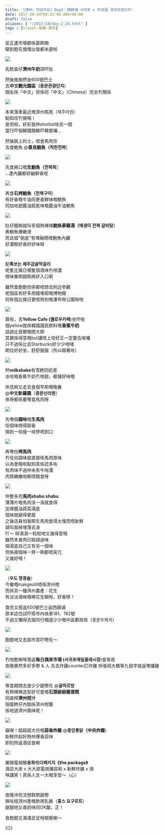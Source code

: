 ```yaml
---
title: '[濟州，맛있어요] Day2：西歸浦 서귀포 ⇋ 中文區 중문관광단지'
date: 2017-10-24T09:22:00.000+08:00
draft: false
aliases: [ "/2017/10/day-2_24.html" ]
tags : [travel-南韓-濟州]
---
```


反正連市場都係晏啲開  
瞓到飽先慢慢出發都未遲啦

![](https://c1.staticflickr.com/5/4468/37798800076_c4973ee588_z.jpg)

先飲盒仔**濟州牛奶**頂吓肚

  

然後施施然坐600號巴士  
去**中文觀光園區（중문관광단지**）  
個名係「中文」但係同「中文」（Chinese）完全冇關係  

![](https://c1.staticflickr.com/5/4453/37847837851_acaa43cb49_z.jpg)

本來落車最近嘅濟州馬苑（제주마원）  
點知佢冇開喎！  
是但啦，好彩我仲shotlist咗另一間  
當行吓個韓國館睇吓韓屋囉…  
  
然後跳上的士，唔食馬肉住  
去食鮑魚 @**善良鮑魚（착한전복**）  

![](https://c1.staticflickr.com/5/4507/37847832701_5d91e62bd1_z.jpg)

先食爽口嘅**生鮑魚（전복회**）  
...連內臟都好鹹鮮香呢  

![](https://c1.staticflickr.com/5/4498/37847834631_478552ea5f_z.jpg)

再食**石烤鮑魚（전복구이**）  
有好香嘅牛油同更香鮮味嘅鮑魚  
同加咗甜醬油超惹味嘅醬油牛油鮑魚  

![](https://c1.staticflickr.com/5/4489/37847830921_fa67c73b87_z.jpg)

肚仔餓嘛就叫多個熱辣辣**鮑魚蔘雞湯（매생이 전복 갈비탕**）  
煮鮑魚爆嫩滑  
而且個"粥底"有埋融晒嘅鮑魚內臟  
好濃郁好香好好味呀  

![](https://c1.staticflickr.com/5/4495/37137841284_97209e3a65_z.jpg)

配**톡쏘는 제주감귤막걸리**  
呢隻比擒日嗰隻個酒味冇咁濃  
柑味重啲甜啲再好入口啲  
  
雖然食飽飽但係都唔想去附近參觀  
呢個區有好多用錢堆砌嘅博物館  
同有個比擒日更唔特別嘅瀑布呀公園呀咁  

![](https://c1.staticflickr.com/5/4453/37137845324_05dfbe921e_z.jpg)

算啦，去**Yellow Cafe (옐로우카페**)坐吓啦  
個yellow就係韓國國民飲料嘅**香蕉牛奶**  
話說比首爾嗰間大啲  
其實係得意嘅but講唔上哇好正一定要去咁囉  
只不過係比去Starbucks好少少咁啫  
啲位好好坐，舒舒服服（所以瞓著咗）  

![](https://c1.staticflickr.com/5/4480/37137844214_744a2236a7_z.jpg)

杯**milkshake**有雪糕同奶昔  
冰咗嘅香蕉牛奶冇咁甜，都幾好味嘅  
  
休息夠又走去食個早啲嘅晚餐  
@**中文新羅園**（**중문신라원**）  
係呀都係要嚟食馬肉呀  

![](https://c1.staticflickr.com/5/4469/37137836214_7b7784ea35_z.jpg)

先嚟個**調味**嘅**生馬肉**  
佢個味撈得超香  
搞到一啖接一啖停唔到口  

![](https://c1.staticflickr.com/5/4446/37137838664_db622625c5_z.jpg)

再嚟份**烤馬肉**  
冇任何調味就直接係馬肉原味  
以為會羶啦點知真係諗多咗  
有肉味不過仲未有牛咁濃  
肉質嫩嫩咁都唔錯食呀  

![](https://c1.staticflickr.com/5/4496/37847835361_9cb6a668c9_z.jpg)

仲整多兜**馬肉shabu shabu**  
薄薄片嘅馬肉淥一淥就食得  
加埋醬油蔬菜湯底  
個味就變得更甜  
之後店員怕我啲生馬肉食得太慢而唔新鮮  
就叫我掉埋落去淥  
吖～ 碎濕濕一粒粒咁又幾得意喎  
雖然本身肉已經調過味  
個湯底自己又有另一個味  
但係兩個味一齊一啲都唔突兀  
又幾好喎！  

![](https://c1.staticflickr.com/5/4466/37590069800_a0d374fdc5_z.jpg)

（**우도 땅콩술**）  
今餐嘅makgeolli唔係濟州柑  
而係另一種濟州農產：花生  
有淡淡酒味嘅稀花生糊咁，好香呀！  
  
食完又搭返600號巴士返西歸浦  
原本諗住試吓搭市內快車181、182號  
不過又懶得去搵同行嗰遠少少嘅中區郵政局（중문우체국）  

![](https://c1.staticflickr.com/5/4450/37848331881_f501d630c7_z.jpg)

飽飽哋又去超市買吓嘢先～

![](https://c1.staticflickr.com/5/4494/37848331191_a353ccb390_z.jpg)

冇咁飽喇咪落返**每日偶來市場 (서귀포매일올레시장**)食宵夜  
夜晚果然多好多嘢 & 人
先去炸雞counter訂炸雞
拎張飛大概等九個字就返嚟攞雞

![](https://c1.staticflickr.com/5/4458/37848328931_c8f36cea22_z.jpg)

等食期間去食少少甜嘢先 @**귤하르방**  
有熱辣辣造型好可愛嘅**石頭爺爺雞蛋糕**  
同直榨**濟州柑汁**  
個蛋糕仔內餡係濟州柑醬  
係地道濟州風味呢！

![](https://c1.staticflickr.com/5/4485/37138347924_9ec690b9f9_z.jpg)

癲㗎！超超超大份嘅**蒜香炸雞** @**중앙통닭（中央炸雞**）  
新鮮炸起好熱仲爆香蒜味  
即刻拎返酒店食喇

![](https://c1.staticflickr.com/5/4496/37848332411_26a81fc7df_z.jpg)

兼開電視睇**용화**嘅**더패키지《the package》**  
酒店大床 x 大大部電視播容和 x 新鮮炸雞 x 酒  
咪講笑！真係人生一大嘅享受～（心）  

![](https://c1.staticflickr.com/5/4486/37848330671_62b5193906_z.jpg)

夜晚沖完涼想飲啲甜嘢  
隊咗枝濟州產嘅飲用乳酪（**홍스 요구르트**）  
甜甜地又香奶味同OK酸，正！  
  
  
  

食飽飽又滿滿足足咁瞓覺喇～  
  
{{<jeju>}}
